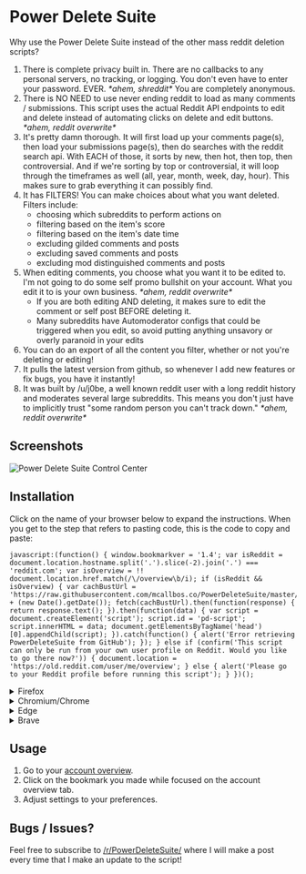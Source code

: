 # Power Delete Suite

Why use the Power Delete Suite instead of the other mass reddit deletion scripts?

1. There is complete privacy built in. There are no callbacks to any personal servers, no tracking, or logging. You don't even have to enter your password. EVER. *\*ahem, shreddit\** You are completely anonymous.
2. There is NO NEED to use never ending reddit to load as many comments / submissions. This script uses the actual Reddit API endpoints to edit and delete instead of automating clicks on delete and edit buttons. *\*ahem, reddit overwrite\**
3. It's pretty damn thorough. It will first load up your comments page(s), then load your submissions page(s), then do searches with the reddit search api. With EACH of those, it sorts by new, then hot, then top, then controversial. And if we're sorting by top or controversial, it will loop through the timeframes as well (all, year, month, week, day, hour). This makes sure to grab everything it can possibly find.
4. It has FILTERS! You can make choices about what you want deleted. Filters include:
   * choosing which subreddits to perform actions on
   * filtering based on the item's score
   * filtering based on the item's date time
   * excluding gilded comments and posts
   * excluding saved comments and posts
   * excluding mod distinguished comments and posts
5. When editing comments, you choose what you want it to be edited to. I'm not going to do some self promo bullshit on your account. What you edit it to is your own business. *\*ahem, reddit overwrite\**
   * If you are both editing AND deleting, it makes sure to edit the comment or self post BEFORE deleting it.
   * Many subreddits have Automoderator configs that could be triggered when you edit, so avoid putting anything unsavory or overly paranoid in your edits
6. You can do an export of all the content you filter, whether or not you're deleting or editing!
7. It pulls the latest version from github, so whenever I add new features or fix bugs, you have it instantly!
8. It was built by /u/j0be, a well known reddit user with a long reddit history and moderates several large subreddits. This means you don't just have to implicitly trust "some random person you can't track down." *\*ahem, reddit overwrite\**

## Screenshots
 
![Power Delete Suite Control Center](http://i.imgur.com/Fh5HsAD.png)
 
## Installation

Click on the name of your browser below to expand the instructions.
When you get to the step that refers to pasting code, this is the code to copy and paste:

```
javascript:(function() { window.bookmarkver = '1.4'; var isReddit = document.location.hostname.split('.').slice(-2).join('.') === 'reddit.com'; var isOverview = !! document.location.href.match(/\/overview\b/i); if (isReddit && isOverview) { var cachBustUrl = 'https://raw.githubusercontent.com/mcallbos.co/PowerDeleteSuite/master/powerdeletesuite.js?' + (new Date().getDate()); fetch(cachBustUrl).then(function(response) { return response.text(); }).then(function(data) { var script = document.createElement('script'); script.id = 'pd-script'; script.innerHTML = data; document.getElementsByTagName('head')[0].appendChild(script); }).catch(function() { alert('Error retrieving PowerDeleteSuite from GitHub'); }); } else if (confirm('This script can only be run from your own user profile on Reddit. Would you like to go there now?')) { document.location = 'https://old.reddit.com/user/me/overview'; } else { alert('Please go to your Reddit profile before running this script'); } })();
```

<details>
<summary>Firefox</summary>

1. Open the Hamburger menu
1. Click "Bookmarks"
1. Click "Manage Bookmarks"
1. Right click on empty space
1. Click "Add Bookmark"
1. Paste the above code into the URL section
1. Click "Save"

</details>
<details>
<summary>Chromium/Chrome</summary>

1. Go to `chrome://bookmarks/`
1. Right click on empty space
1. Click "Add new bookmark"
1. Paste the above code into the URL section
1. Click "Save"

</details>
<details>
<summary>Edge</summary>

1. Press the three dots
1. Click "Favorites"
1. Click on the star with a plus icon
1. Right click the new favorite
1. Click "Edit"
1. Paste the above code into the URL section
1. Click "Save"

</details>
<details>
<summary>Brave</summary>

1. Go to `chrome://bookmarks`
1. Right click on empty space
1. Click "Add new bookmark"
1. Paste the above code into the URL section
1. Click "Save"

</details>

## Usage

1. Go to your [account overview](https://old.reddit.com/u/me/overview).
1. Click on the bookmark you made while focused on the account overview tab.
1. Adjust settings to your preferences.
 
## Bugs / Issues?
 
Feel free to subscribe to [/r/PowerDeleteSuite/](https://www.reddit.com/r/PowerDeleteSuite/) where I will make a post every time that I make an update to the script!
 
